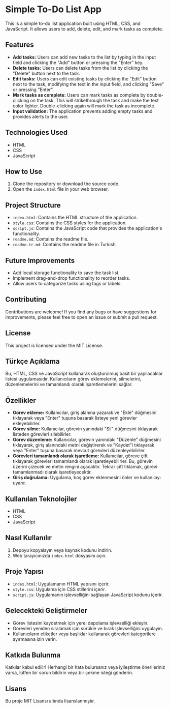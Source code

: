 # Simple To-Do List App

This is a simple to-do list application built using HTML, CSS, and JavaScript. It allows users to add, delete, edit, and mark tasks as complete.

## Features

- **Add tasks:** Users can add new tasks to the list by typing in the input field and clicking the "Add" button or pressing the "Enter" key.
- **Delete tasks:** Users can delete tasks from the list by clicking the "Delete" button next to the task.
- **Edit tasks:** Users can edit existing tasks by clicking the "Edit" button next to the task, modifying the text in the input field, and clicking "Save" or pressing "Enter".
- **Mark tasks as complete:** Users can mark tasks as complete by double-clicking on the task. This will strikethrough the task and make the text color lighter. Double-clicking again will mark the task as incomplete.
- **Input validation:** The application prevents adding empty tasks and provides alerts to the user.

## Technologies Used

- HTML
- CSS
- JavaScript

## How to Use

1.  Clone the repository or download the source code.
2.  Open the `index.html` file in your web browser.

## Project Structure

- `index.html`: Contains the HTML structure of the application.
- `style.css`: Contains the CSS styles for the application.
- `script.js`: Contains the JavaScript code that provides the application's functionality.
- `readme.md`: Contains the readme file.
- `readme.tr.md`: Contains the readme file in Turkish.

## Future Improvements

- Add local storage functionality to save the task list.
- Implement drag-and-drop functionality to reorder tasks.
- Allow users to categorize tasks using tags or labels.

## Contributing

Contributions are welcome! If you find any bugs or have suggestions for improvements, please feel free to open an issue or submit a pull request.

## License

This project is licensed under the MIT License.

## Türkçe Açıklama

Bu, HTML, CSS ve JavaScript kullanarak oluşturulmuş basit bir yapılacaklar listesi uygulamasıdır. Kullanıcıların görev eklemelerini, silmelerini, düzenlemelerini ve tamamlandı olarak işaretlemelerini sağlar.

## Özellikler

- **Görev ekleme:** Kullanıcılar, giriş alanına yazarak ve "Ekle" düğmesini tıklayarak veya "Enter" tuşuna basarak listeye yeni görevler ekleyebilirler.
- **Görev silme:** Kullanıcılar, görevin yanındaki "Sil" düğmesini tıklayarak listeden görevleri silebilirler.
- **Görev düzenleme:** Kullanıcılar, görevin yanındaki "Düzenle" düğmesini tıklayarak, giriş alanındaki metni değiştirerek ve "Kaydet"i tıklayarak veya "Enter" tuşuna basarak mevcut görevleri düzenleyebilirler.
- **Görevleri tamamlandı olarak işaretleme:** Kullanıcılar, göreve çift tıklayarak görevleri tamamlandı olarak işaretleyebilirler. Bu, görevin üzerini çizecek ve metin rengini açacaktır. Tekrar çift tıklamak, görevi tamamlanmadı olarak işaretleyecektir.
- **Giriş doğrulama:** Uygulama, boş görev eklenmesini önler ve kullanıcıyı uyarır.

## Kullanılan Teknolojiler

- HTML
- CSS
- JavaScript

## Nasıl Kullanılır

1.  Depoyu kopyalayın veya kaynak kodunu indirin.
2.  Web tarayıcınızda `index.html` dosyasını açın.

## Proje Yapısı

- `index.html`: Uygulamanın HTML yapısını içerir.
- `style.css`: Uygulama için CSS stillerini içerir.
- `script.js`: Uygulamanın işlevselliğini sağlayan JavaScript kodunu içerir.

## Gelecekteki Geliştirmeler

- Görev listesini kaydetmek için yerel depolama işlevselliği ekleyin.
- Görevleri yeniden sıralamak için sürükle ve bırak işlevselliğini uygulayın.
- Kullanıcıların etiketler veya başlıklar kullanarak görevleri kategorilere ayırmasına izin verin.

## Katkıda Bulunma

Katkılar kabul edilir! Herhangi bir hata bulursanız veya iyileştirme önerileriniz varsa, lütfen bir sorun bildirin veya bir çekme isteği gönderin.

## Lisans

Bu proje MIT Lisansı altında lisanslanmıştır.
